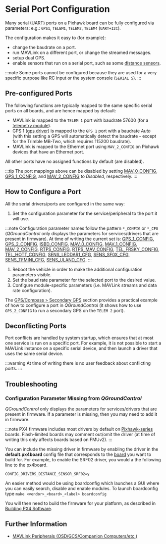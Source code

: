 # Serial Port Configuration

Many serial (UART) ports on a Pixhawk board can be fully configured via parameters: e.g.: `GPS1`, `TELEM1`, `TELEM2`, `TELEM4` (`UART+I2C`).

The configuration makes it easy to (for example):
- change the baudrate on a port.
- run MAVLink on a different port, or change the streamed messages.
- setup dual GPS.
- enable sensors that run on a serial port, such as some [distance sensors](../sensor/rangefinders.md).

:::note
Some ports cannot be configured because they are used for a very specific purpose like RC input or the system console (`SERIAL 5`).
:::

<span id="default_port_mapping"></span>
## Pre-configured Ports

The following functions are typically mapped to the same specific serial ports on all boards, and are hence mapped by default:

- MAVLink is mapped to the `TELEM 1` port with baudrate 57600 (for a [telemetry module](../telemetry/README.md)).
- GPS 1 ([gps driver](../modules/modules_driver.md#gps)) is mapped to the `GPS 1` port with a baudrate *Auto* (with this setting a GPS will automatically detect the baudrate - except for the Trimble MB-Two, which requires 115200 baudrate).
- MAVLink is mapped to the Ethernet port using `MAV_2_CONFIG` on Pixhawk devices that have an Ethernet port.

All other ports have no assigned functions by default (are disabled).

:::tip
The port mappings above can be disabled by setting [MAV_0_CONFIG](../advanced_config/parameter_reference.md#MAV_0_CONFIG), [GPS_1_CONFIG](../advanced_config/parameter_reference.md#GPS_1_CONFIG), and [MAV_2_CONFIG](../advanced_config/parameter_reference.md#MAV_2_CONFIG) to *Disabled*, respectively.
:::


## How to Configure a Port

All the serial drivers/ports are configured in the same way:
1. Set the configuration parameter for the service/peripheral to the port it will use.

:::note
Configuration parameter names follow the pattern `*_CONFIG` or `*_CFG` (*QGroundControl* only displays the parameters for services/drivers that are present in firmware). At time of writing the current set is: [GPS_1_CONFIG](../advanced_config/parameter_reference.md#GPS_1_CONFIG), [GPS_2_CONFIG](../advanced_config/parameter_reference.md#GPS_2_CONFIG), [ISBD_CONFIG](../advanced_config/parameter_reference.md#ISBD_CONFIG), [MAV_0_CONFIG](../advanced_config/parameter_reference.md#MAV_0_CONFIG), [MAV_1_CONFIG](../advanced_config/parameter_reference.md#MAV_1_CONFIG), [MAV_2_CONFIG](../advanced_config/parameter_reference.md#MAV_2_CONFIG), [RTPS_CONFIG](../advanced_config/parameter_reference.md#RTPS_CONFIG), [RTPS_MAV_CONFIG](../advanced_config/parameter_reference.md#RTPS_MAV_CONFIG), [TEL_FRSKY_CONFIG](../advanced_config/parameter_reference.md#TEL_FRSKY_CONFIG), [TEL_HOTT_CONFIG](../advanced_config/parameter_reference.md#TEL_HOTT_CONFIG), [SENS_LEDDAR1_CFG](../advanced_config/parameter_reference.md#SENS_LEDDAR1_CFG), [SENS_SF0X_CFG](../advanced_config/parameter_reference.md#SENS_SF0X_CFG), [SENS_TFMINI_CFG](../advanced_config/parameter_reference.md#SENS_TFMINI_CFG), [SENS_ULAND_CFG](../advanced_config/parameter_reference.md#SENS_ULAND_CFG).
:::
1. Reboot the vehicle in order to make the additional configuration parameters visible.
1. Set the baud rate parameter for the selected port to the desired value.
1. Configure module-specific parameters (i.e. MAVLink streams and data rate configuration).

The [GPS/Compass > Secondary GPS](../gps_compass/README.md#dual_gps) section provides a practical example of how to configure a port in *QGroundControl* (it shows how to use `GPS_2_CONFIG` to run a secondary GPS on the `TELEM 2` port).


## Deconflicting Ports

Port conflicts are handled by system startup, which ensures that at most one service is run on a specific port. For example, it is not possible to start a MAVLink instance on a specific serial device, and then launch a driver that uses the same serial device.

:::warning
At time of writing there is no user feedback about conflicting ports.
:::


## Troubleshooting

<span id="parameter_not_in_firmware"></span>
### Configuration Parameter Missing from *QGroundControl*

*QGroundControl* only displays the parameters for services/drivers that are present in firmware. If a parameter is missing, then you may need to add it in firmware.

:::note PX4 firmware includes most drivers by default on [Pixhawk-series](../flight_controller/pixhawk_series.md) boards. Flash-limited boards may comment out/omit the driver (at time of writing this only affects boards based on FMUv2).
:::

You can include the missing driver in firmware by enabling the driver in the **default.px4board** config file that corresponds to the [board](https://github.com/PX4/PX4-Autopilot/tree/main/boards/px4) you want to build for. For example, to enable the SRF02 driver, you would a the following line to the px4board.
```
CONFIG_DRIVERS_DISTANCE_SENSOR_SRF02=y
```

An easier method would be using boardconfig which launches a GUI where you can easily search, disable and enable modules. To launch boardconfig type `make <vendor>_<board>_<label> boardconfig`

You will then need to build the firmware for your platform, as described in [Building PX4 Software](../dev_setup/building_px4.md).


## Further Information

* [MAVLink Peripherals (OSD/GCS/Companion Computers/etc.)](../peripherals/mavlink_peripherals.md)

